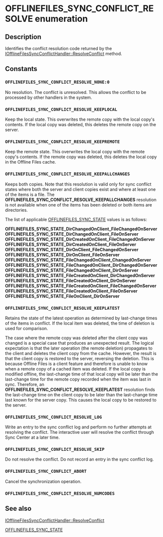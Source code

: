 # OFFLINEFILES_SYNC_CONFLICT_RESOLVE enumeration

## Description

Identifies the conflict resolution code returned by the [IOfflineFilesSyncConflictHandler::ResolveConflict](https://learn.microsoft.com/previous-versions/windows/desktop/api/cscobj/nf-cscobj-iofflinefilessyncconflicthandler-resolveconflict) method.

## Constants

### `OFFLINEFILES_SYNC_CONFLICT_RESOLVE_NONE:0`

No resolution. The conflict is unresolved. This allows the conflict to be processed by other handlers in the system.

### `OFFLINEFILES_SYNC_CONFLICT_RESOLVE_KEEPLOCAL`

Keep the local state. This overwrites the remote copy with the local copy's contents. If the local copy was deleted, this deletes the remote copy on the server.

### `OFFLINEFILES_SYNC_CONFLICT_RESOLVE_KEEPREMOTE`

Keep the remote state. This overwrites the local copy with the remote copy's contents. If the remote copy was deleted, this deletes the local copy in the Offline Files cache.

### `OFFLINEFILES_SYNC_CONFLICT_RESOLVE_KEEPALLCHANGES`

Keeps both copies. Note that this resolution is valid only for sync conflict states where both the server and client copies exist and where at least one of the items is a file. The **OFFLINEFILES_SYNC_CONFLICT_RESOLVE_KEEPALLCHANGES** resolution is not available when one of the items has been deleted or both items are directories.

The list of applicable [OFFLINEFILES_SYNC_STATE](https://learn.microsoft.com/windows/desktop/api/cscobj/ne-cscobj-offlinefiles_sync_state) values is as follows:

**OFFLINEFILES_SYNC_STATE_DirChangedOnClient_FileChangedOnServer**
**OFFLINEFILES_SYNC_STATE_DirChangedOnClient_FileOnServer**
**OFFLINEFILES_SYNC_STATE_DirCreatedOnClient_FileChangedOnServer**
**OFFLINEFILES_SYNC_STATE_DirCreatedOnClient_FileOnServer**
**OFFLINEFILES_SYNC_STATE_DirOnClient_FileChangedOnServer**
**OFFLINEFILES_SYNC_STATE_DirOnClient_FileOnServer**
**OFFLINEFILES_SYNC_STATE_FileChangedOnClient_ChangedOnServer**
**OFFLINEFILES_SYNC_STATE_FileChangedOnClient_DirChangedOnServer**
**OFFLINEFILES_SYNC_STATE_FileChangedOnClient_DirOnServer**
**OFFLINEFILES_SYNC_STATE_FileCreatedOnClient_DirChangedOnServer**
**OFFLINEFILES_SYNC_STATE_FileCreatedOnClient_DirOnServer**
**OFFLINEFILES_SYNC_STATE_FileCreatedOnClient_FileChangedOnServer**
**OFFLINEFILES_SYNC_STATE_FileCreatedOnClient_FileOnServer**
**OFFLINEFILES_SYNC_STATE_FileOnClient_DirOnServer**

### `OFFLINEFILES_SYNC_CONFLICT_RESOLVE_KEEPLATEST`

Retains the state of the latest operation as determined by last-change times of the items in conflict. If the local item was deleted, the time of deletion is used for comparison.

The case where the remote copy was deleted after the client copy was changed is a special case that produces an unexpected result. The logical expectation is that the later operation (the remote deletion) propagates to the client and deletes the client copy from the cache. However, the result is that the client copy is restored to the server, reversing the deletion. This is because Offline Files is a client feature and therefore is unable to know when a remote copy of a cached item was deleted. If the local copy is modified offline, the last-change time of that local copy will be later than the last-change time for the remote copy recorded when the item was last in sync. Therefore, an **OFFLINEFILES_SYNC_CONFLICT_RESOLVE_KEEPLATEST** resolution finds the last-change time on the client copy to be later than the last-change time last known for the server copy. This causes the local copy to be restored to the server.

### `OFFLINEFILES_SYNC_CONFLICT_RESOLVE_LOG`

Write an entry to the sync conflict log and perform no further attempts at resolving the conflict. The interactive user will resolve the conflict through Sync Center at a later time.

### `OFFLINEFILES_SYNC_CONFLICT_RESOLVE_SKIP`

Do not resolve the conflict. Do not record an entry in the sync conflict log.

### `OFFLINEFILES_SYNC_CONFLICT_ABORT`

Cancel the synchronization operation.

### `OFFLINEFILES_SYNC_CONFLICT_RESOLVE_NUMCODES`

## See also

[IOfflineFilesSyncConflictHandler::ResolveConflict](https://learn.microsoft.com/previous-versions/windows/desktop/api/cscobj/nf-cscobj-iofflinefilessyncconflicthandler-resolveconflict)

[OFFLINEFILES_SYNC_STATE](https://learn.microsoft.com/windows/desktop/api/cscobj/ne-cscobj-offlinefiles_sync_state)